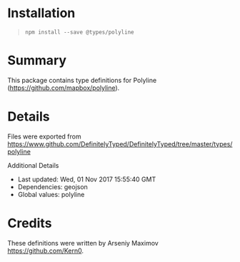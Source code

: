 # Installation
> `npm install --save @types/polyline`

# Summary
This package contains type definitions for Polyline (https://github.com/mapbox/polyline).

# Details
Files were exported from https://www.github.com/DefinitelyTyped/DefinitelyTyped/tree/master/types/polyline

Additional Details
 * Last updated: Wed, 01 Nov 2017 15:55:40 GMT
 * Dependencies: geojson
 * Global values: polyline

# Credits
These definitions were written by Arseniy Maximov <https://github.com/Kern0>.
